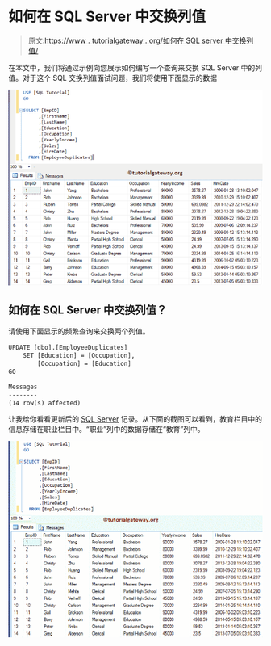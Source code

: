 # 如何在 SQL Server 中交换列值

> 原文:[https://www . tutorialgateway . org/如何在 SQL server 中交换列值/](https://www.tutorialgateway.org/how-to-swap-column-values-in-sql-server/)

在本文中，我们将通过示例向您展示如何编写一个查询来交换 SQL Server 中的列值。对于这个 SQL 交换列值面试问题，我们将使用下面显示的数据

![How to Swap Column Values in SQL Server 1](img/4262f588ed68be327445b6d2c8584496.png)

## 如何在 SQL Server 中交换列值？

请使用下面显示的频繁查询来交换两个列值。

```
UPDATE [dbo].[EmployeeDuplicates]
	SET [Education] = [Occupation],
	    [Occupation] = [Education]
GO
```

```
Messages
--------
(14 row(s) affected)
```

让我给你看看更新后的 [SQL Server](https://www.tutorialgateway.org/sql/) 记录。从下面的截图可以看到，教育栏目中的信息存储在职业栏目中。“职业”列中的数据存储在“教育”列中。

![How to Swap Column Values in SQL Server 3](img/e43050ada44bea64f188f744ab3d88b3.png)